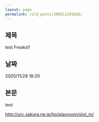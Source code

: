 ```yaml
---
layout: page
permalink: /old_posts/200511291820/
---
```


## 제목
test Freaks!!

## 날짜
2005/11/29 18:20

## 본문
test

<a href="http://urc.sakura.ne.jp/hp/playroom/slot_m/">http://urc.sakura.ne.jp/hp/playroom/slot_m/</a>